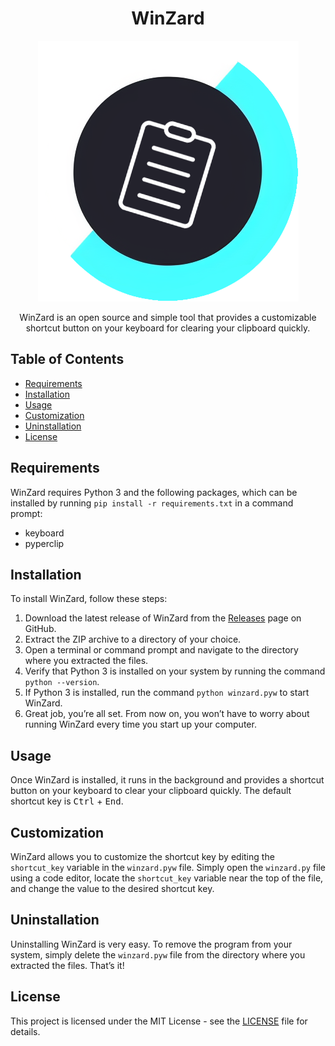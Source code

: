 <!-- Title -->
<h1 align="center">WinZard</h1>

<!-- Logo -->
<p align="center">
  <img src="https://github.com/MegaFocusDev/WinZard/blob/main/Winzard.png" alt="WinZard Logo">
</p>

<!-- Description -->
<p align="center">
  WinZard is an open source and simple tool that provides a customizable shortcut button on your keyboard for clearing your clipboard quickly.
</p>

<!-- Table of Contents -->
<h2>Table of Contents</h2>

<ul>
  <li><a href="#requirements">Requirements</a></li>
  <li><a href="#installation">Installation</a></li>
	<li><a href="#usage">Usage</a></li>
	<li><a href="#customization">Customization</a></li>
	<li><a href="#uninstallation">Uninstallation</a></li>
	<li><a href="#license">License</a></li>
</ul>

<h2 id="requirements">Requirements</h2>
<p>WinZard requires Python 3 and the following packages, which can be installed by running <code>pip install -r requirements.txt</code> in a command prompt:</p>
<ul>
	<li>keyboard</li>
	<li>pyperclip</li>
</ul>

<!-- Installation -->
<h2 id=“installation”>Installation</h2>

<p>To install WinZard, follow these steps:</p>
<ol>

<li>Download the latest release of WinZard from the <a href=“https://github.com/MegaFocusDev/WinZard/releases”>Releases</a> page on GitHub.</li>

<li>Extract the ZIP archive to a directory of your choice.</li>

<li>Open a terminal or command prompt and navigate to the directory where you extracted the files.</li>

<li>Verify that Python 3 is installed on your system by running the command <code>python --version</code>.</li>

<li>If Python 3 is installed, run the command <code>python winzard.pyw</code> to start WinZard.</li>

<li>Great job, you’re all set. From now on, you won’t have to worry about running WinZard every time you start up your computer.</li>

</ol>

<!-- Usage -->
<h2 id="usage">Usage</h2>

<p>
  Once WinZard is installed, it runs in the background and provides a shortcut button on your keyboard to clear your clipboard quickly. The default shortcut key is <kbd>Ctrl</kbd> + <kbd>End</kbd>.
</p>

<!-- Customization -->
<h2 id="customization">Customization</h2>

<p>
  WinZard allows you to customize the shortcut key by editing the <code>shortcut_key</code> variable in the <code>winzard.pyw</code> file. Simply open the <code>winzard.py</code> file using a code editor, locate the <code>shortcut_key</code> variable near the top of the file, and change the value to the desired shortcut key.
</p>

<h2 id="uninstallation">Uninstallation</h2>
<p>Uninstalling WinZard is very easy. To remove the program from your system, simply delete the <code>winzard.pyw</code> file from the directory where you extracted the files. That’s it!</p>

<!-- License -->
<h2 id="license">License</h2>

<p>
  This project is licensed under the MIT License - see the <a href="LICENSE">LICENSE</a> file for details.
</p>
